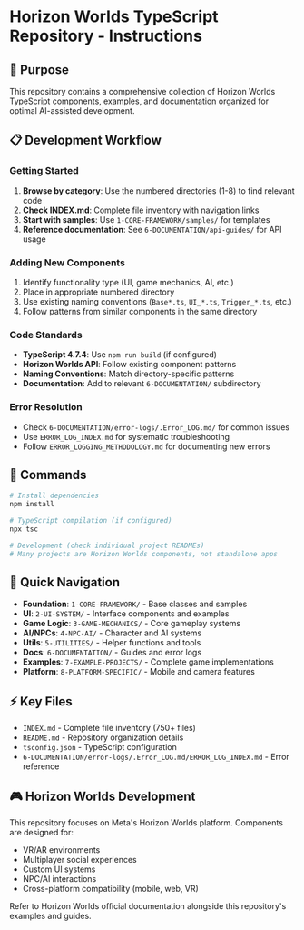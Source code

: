 # Horizon Worlds TypeScript Repository - Instructions

## 🎯 Purpose
This repository contains a comprehensive collection of Horizon Worlds TypeScript components, examples, and documentation organized for optimal AI-assisted development.

## 📋 Development Workflow

### Getting Started
1. **Browse by category**: Use the numbered directories (1-8) to find relevant code
2. **Check INDEX.md**: Complete file inventory with navigation links  
3. **Start with samples**: Use `1-CORE-FRAMEWORK/samples/` for templates
4. **Reference documentation**: See `6-DOCUMENTATION/api-guides/` for API usage

### Adding New Components
1. Identify functionality type (UI, game mechanics, AI, etc.)
2. Place in appropriate numbered directory
3. Use existing naming conventions (`Base*.ts`, `UI_*.ts`, `Trigger_*.ts`, etc.)
4. Follow patterns from similar components in the same directory

### Code Standards
- **TypeScript 4.7.4**: Use `npm run build` (if configured)
- **Horizon Worlds API**: Follow existing component patterns
- **Naming Conventions**: Match directory-specific patterns
- **Documentation**: Add to relevant `6-DOCUMENTATION/` subdirectory

### Error Resolution
- Check `6-DOCUMENTATION/error-logs/.Error_LOG.md/` for common issues
- Use `ERROR_LOG_INDEX.md` for systematic troubleshooting
- Follow `ERROR_LOGGING_METHODOLOGY.md` for documenting new errors

## 🔧 Commands
```bash
# Install dependencies
npm install

# TypeScript compilation (if configured)
npx tsc

# Development (check individual project READMEs)
# Many projects are Horizon Worlds components, not standalone apps
```

## 📁 Quick Navigation
- **Foundation**: `1-CORE-FRAMEWORK/` - Base classes and samples
- **UI**: `2-UI-SYSTEM/` - Interface components and examples  
- **Game Logic**: `3-GAME-MECHANICS/` - Core gameplay systems
- **AI/NPCs**: `4-NPC-AI/` - Character and AI systems
- **Utils**: `5-UTILITIES/` - Helper functions and tools
- **Docs**: `6-DOCUMENTATION/` - Guides and error logs
- **Examples**: `7-EXAMPLE-PROJECTS/` - Complete game implementations
- **Platform**: `8-PLATFORM-SPECIFIC/` - Mobile and camera features

## ⚡ Key Files
- `INDEX.md` - Complete file inventory (750+ files)
- `README.md` - Repository organization details
- `tsconfig.json` - TypeScript configuration
- `6-DOCUMENTATION/error-logs/.Error_LOG.md/ERROR_LOG_INDEX.md` - Error reference

## 🎮 Horizon Worlds Development
This repository focuses on Meta's Horizon Worlds platform. Components are designed for:
- VR/AR environments
- Multiplayer social experiences
- Custom UI systems
- NPC/AI interactions
- Cross-platform compatibility (mobile, web, VR)

Refer to Horizon Worlds official documentation alongside this repository's examples and guides.